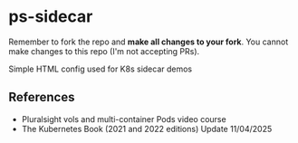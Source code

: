 # ps-sidecar

Remember to fork the repo and **make all changes to your fork**. You cannot make changes to this repo (I'm not accepting PRs).

Simple HTML config used for K8s sidecar demos

## References

- Pluralsight vols and multi-container Pods video course
- The Kubernetes Book (2021 and 2022 editions)
Update 11/04/2025
